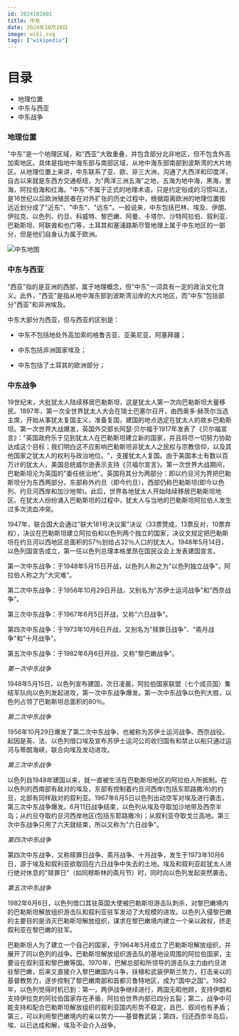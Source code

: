 ```yaml
---
id: 2024102801
title: 中东
date: 2024年10月28日
image: wiki.svg
tags: ["wikipedia"]
---
```



# 目录

- 地理位置
- 中东与西亚
- 中东战争


### 地理位置

  "中东"是一个地理区域，和"西亚"大致重叠，并包含部分北非地区，但不包含外高加索地区。具体是指地中海东部与南部区域，从地中海东部南部到波斯湾的大片地区。从地理位置上来讲，中东联系了亚、欧、非三大洲，沟通了大西洋和印度洋，自古以来就是东西方交通枢纽，为"两洋三洲五海"之地，五海为地中海，黑海，里海，阿拉伯海和红海。"中东"不属于正式的地理术语，只是约定俗成的习惯叫法，是16世纪以后欧洲殖民者在对外扩张的历史过程中，根据距离欧洲的地理位置按远近划分成了"近东"、"中东"、"远东"。一般说来，中东包括巴林、埃及、伊朗、伊拉克、以色列、约旦、科威特、黎巴嫩、阿曼、卡塔尔、沙特阿拉伯、叙利亚、巴勒斯坦、阿联酋和也门等，土耳其和塞浦路斯尽管地理上属于中东地区的一部分，但是他们自身认为属于欧洲。

  ![中东地图](/20241028中东地图.jpg)
  
### 中东与西亚

  "西亚"指的是亚洲的西部，属于地理概念，但"中东"一词具有一定的政治文化含义。此外，"西亚"是指从地中海东部到波斯湾沿岸的大片地区，而"中东"包括部分"西亚"和非洲埃及。
  
  中东大部分为西亚，但与西亚的区别是： 
  
  - 中东不包括地处外高加索的格鲁吉亚、亚美尼亚、阿塞拜疆；
  
  - 中东包括非洲国家埃及；

  - 中东包括了土耳其的欧洲部分；

### 中东战争

19世纪末，大批犹太人陆续移居巴勒斯坦，这是犹太人第一次向巴勒斯坦大量移民。1897年，第一次全世界犹太人大会在瑞士巴塞尔召开，由西奥多·赫茨尔当选主席，开始从事犹太复国主义，准备复国，建国的地点选定在犹太人的故乡巴勒斯坦。第一次世界大战爆发，英国外交部长阿瑟·贝尔福于1917年发表了《贝尔福宣言》："英国政府乐于见到犹太人在巴勒斯坦建立新的国家，并且将尽一切努力协助达成这个目标；我们明白这不应影响巴勒斯坦非犹太人之民权与宗教信仰，以及其他国家之犹太人的权利与政治地位。"，支援犹太人复国。由于美国本土有数以百万计的犹太人，美国总统威尔逊表示支持《贝福尔宣言》。第一次世界大战期间，巴勒斯坦沦为英国的"委任统治地"。英国将其分为两部分：即以约旦河为界把巴勒斯坦分为东西两部分，东部称外约旦（即今约旦），西部仍称巴勒斯坦(即今以色列、约旦河西岸和加沙地带)。此后，世界各地犹太人开始陆续移居巴勒斯坦地区。在犹太人纷纷涌入巴勒斯坦的过程中，犹太人与当地的巴勒斯坦阿拉伯人发生过多次流血冲突。

1947年，联合国大会通过"联大181号决议案"决议（33票赞成，13票反对，10票弃权），决议在巴勒斯坦建立阿拉伯和以色列两个独立的国家，决议文规定把巴勒斯坦在约旦河以西地区总面积的57％划给占32％人口的犹太人。1948年5月14日，以色列国宣告成立，第一任以色列总理本格里昂在国民议会上发表建国宣言。

第一次中东战争：于1948年5月15日开战，以色列人称之为"以色列独立战争"，阿拉伯人称之为"大灾难"。

第二次中东战争：于1956年10月29日开战，又别名为"苏伊士运河战争"和"西奈战争"。

第三次中东战争：于1967年6月5日开战，又称"六日战争"。

第四次中东战争：于1973年10月6日开战，又别名为"赎罪日战争"、"斋月战争"和"十月战争"。

第五次中东战争：于1982年6月6日开战，又称"黎巴嫩战争"。


*第一次中东战争*

1948年5月15日，以色列宣布建国，次日凌晨，阿拉伯国家联盟（七个成员国）集结军队向以色列发起进攻，第一次中东战争爆发。第一次中东战争以色列大胜，以色列占领了巴勒斯坦总面积的80％。


*第二次中东战争*

1956年10月29日爆发了第二次中东战争，也被称为苏伊士运河战争、西奈战役。起因是英、法、以色列借口埃及宣布苏伊士运河公司收归国有和禁止以船只通过运河与蒂朗海峡，联合向埃及发动进攻。


*第三次中东战争*

以色列自1948年建国以来，就一直被生活在巴勒斯坦地区的阿拉伯人所抵制。在以色列的西南部有敌对的埃及，东部有控制着约旦河西岸(包括东耶路撒冷)的约旦，北部有同样敌对的叙利亚。1967年6月5日以色列出动空军对埃及进行袭击，第三次中东战争爆发。6月11日战争结束，以色列从埃及夺取加沙地带及西奈半岛；从约旦夺取约旦河西岸地区(包括东耶路撒冷)；从叙利亚夺取戈兰高地。第三次中东战争只用了六天就结束，所以又称为"六日战争"。

*第四次中东战争*

第四次中东战争，又称赎罪日战争、斋月战争、十月战争，发生于1973年10月6日，源于埃及和叙利亚欲取回在六日战争中失去的土地。埃及和叙利亚趁犹太人进行绝对休息的"赎罪日"（如同穆斯林的斋月节）时，同时向以色列发起突然袭击。

*第五次中东战争*

1982年6月6日，以色列借口其驻英国大使被巴勒斯坦游击队刺杀，对黎巴嫩境内的巴勒斯坦解放组织游击队和叙利亚驻军发动了大规模的进攻。以色列入侵黎巴嫩的主要目的是消灭巴勒斯坦解放组织，谋求在黎巴嫩境内建立一个亲以政权，挤走叙利亚在黎巴嫩的驻军。

巴勒斯坦人为了建立一个自己的国家，于1964年5月成立了巴勒斯坦解放组织，并展开了同以色列的战争。巴勒斯坦解放组织游击队的基地设周围的阿拉伯国家，主要设在叙利亚和黎巴嫩等国。1970年，巴解总部和所领导的游击队主力由约旦进驻黎巴嫩，后来又直接介入黎巴嫩国内斗争，扶植和武装伊斯兰势力，打击亲以的基督教势力，逐步控制了黎巴嫩南部和首都贝鲁特地区，成为"国中之国"。1982年，以色列觉得时机已到：第一，两伊战争继续进行，两国无暇他顾，支持伊朗和支持伊拉克的阿拉伯国家存在矛盾，阿拉伯世界内部已四分五裂；第二，战争中可能支持和配合巴勒斯坦解放组织的叙利亚国内形势不稳定，且巴、叙间也有矛盾；第三，可以利用黎巴嫩境内的亲以势力——基督教武装；第四，归还西奈半岛后，埃、以已达成和解，埃及不会介入战争。

